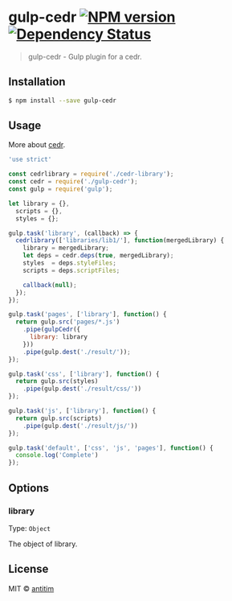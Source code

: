 # gulp-cedr [![NPM version][npm-image]][npm-url] [![Dependency Status][daviddm-image]][daviddm-url]

> gulp-cedr - Gulp plugin for a cedr.


## Installation

```sh
$ npm install --save gulp-cedr
```

## Usage

More about [cedr](https://github.com/antitim/cedr).

```js
'use strict'

const cedrlibrary = require('./cedr-library');
const сedr = require('./gulp-cedr');
const gulp = require('gulp');

let library = {},
  scripts = {},
  styles = {};

gulp.task('library', (callback) => {
  cedrlibrary(['libraries/lib1/'], function(mergedLibrary) {
    library = mergedLibrary;
    let deps = cedr.deps(true, mergedLibrary);
    styles 	= deps.styleFiles;
    scripts = deps.scriptFiles;

    callback(null);
  });
});

gulp.task('pages', ['library'], function() {
  return gulp.src('pages/*.js')
    .pipe(gulpCedr({
      library: library
    }))
    .pipe(gulp.dest('./result/'));
});

gulp.task('css', ['library'], function() {
  return gulp.src(styles)
    .pipe(gulp.dest('./result/css/'))
});

gulp.task('js', ['library'], function() {
  return gulp.src(scripts)
    .pipe(gulp.dest('./result/js/'))
});

gulp.task('default', ['css', 'js', 'pages'], function() {
  console.log('Complete')
});
```
## Options

### library
Type: `Object`

The object of library.



## License

MIT © [antitim](http://vk.com/antitim)


[npm-image]: https://badge.fury.io/js/gulp-cedr.svg
[npm-url]: https://npmjs.org/package/gulp-cedr
[travis-image]: https://travis-ci.org/antitim/gulp-cedr.svg?branch=master
[travis-url]: https://travis-ci.org/antitim/gulp-cedr
[daviddm-image]: https://david-dm.org/antitim/gulp-cedr.svg?theme=shields.io
[daviddm-url]: https://david-dm.org/antitim/gulp-cedr
